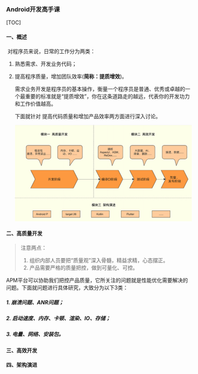 ### Android开发高手课

[TOC]

#### 一、概述

​	对程序员来说，日常的工作分为两类：

1. 熟悉需求、开发业务代码；

2. 提高程序质量，增加团队效率(**简称：提质增效**)。

   需求业务开发是程序员的基本操作，衡量一个程序员是普通、优秀或卓越的一个最重要的标准就是“提质增效”，你在这条道路走的越远，代表你的开发功力和工作价值越高。

   下面就针对 提高代码质量和增加产品效率两方面进行深入讨论。

   <img src="images/old_bird_learn.png" style="zoom:50%;" />

#### 二、高质量开发

> 注意两点：
>
> 1. 组织内部人员要把“质量观”深入骨髓，精益求精，心态摆正。
> 2. 产品需要严格的质量把控，做到可量化、可控。

APM平台可以协助我们把控产品质量，它所关注的问题就是性能优化需要解决的问题。下面就问题进行具体研究，大致分为以下3类：

##### 1.  崩溃问题、ANR问题；

##### 2. 启动速度、内存、卡顿、渲染、IO、存储；

##### 3. 电量、网络、安装包。

#### 三、高效开发



#### 四、架构演进